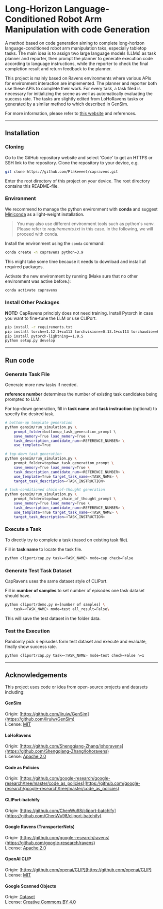 # Long-Horizon Language-Conditioned Robot Arm Manipulation with code Generation

A method based on code generation aiming to complete long-horizon language-conditioned
robot arm manipulation taks, especially tabletop tasks. 
The main idea is to assign two large language models (LLMs) as task planner and reporter, then
prompt the planner to generate execution code according to language instructions, while the
reporter to check the final completion result and return feedback to the planner. 

This project is mainly based on Ravens environments
where various APIs for environment interaction are implemented. 
The planner and reporter both use these APIs to complete their work. 
For every task, a task filed is
necessary for initializing the scene as well as automatically evaluating the success rate.
The tasks are slightly edited from LoHoRavens tasks or generated by a similar method to which 
described in GenSim. 

For more information, please refer to [this website](https://flakeeeet.github.io/capravens/) 
and references.

----------------------------------------------------------------------------

## Installation

### Cloning
Go to the GitHub repository website and select 'Code' to get an HTTPS or SSH link to the repository.
Clone the repository to your device, e.g.
```bash
git clone https://github.com/Flakeeeet/capravens.git
```
Enter the root directory of this project on your device. The root directory contains this README-file.

### Environment

We recommend to manage the python environment with **conda** and suggest [Miniconda](https://docs.conda.io/en/latest/miniconda.html) as a light-weight installation.

> You may also use different environment tools such as python's *venv*. Please refer
to *requirements.txt* in this case. In the following, we will proceed with conda.

Install the environment using the ``conda`` command:
```bash
conda create -n capravens python=3.9
```
This might take some time because it needs to download and install all required packages.

Activate the new environment by running (Make sure that no other environment was active before.):
```bash
conda activate capravens
```

### Install Other Packages
**NOTE:** CapRavens principly does not need training. Install Pytorch in case you want to 
fine-tune the LLM or use CLIPort. 
```bash
pip install -r requirements.txt
pip install torch==1.12.1+cu113 torchvision==0.13.1+cu113 torchaudio==0.12.1 --extra-index-url https://download.pytorch.org/whl/cu113
pip install pytorch-lightning==1.9.5
python setup.py develop
```

----------------------------------------------------------------------------

## Run code

### Generate Task File
Generate more new tasks if needed.

**reference number** determines the number of existing task candidates being
prompted to LLM.

For top-down generation, fill in **task name** and **task instruction** (optional)
to specify the desired task.

```bash
# bottom-up template generation
python gensim/run_simulation.py \ 
    prompt_folder=bottomup_task_generation_prompt \ 
    save_memory=True load_memory=True \ 
    task_description_candidate_num=<REFERENCE_NUMBER> \ 
    use_template=True

# top-down task generation
python gensim/run_simulation.py \
    prompt_folder=topdown_task_generation_prompt \ 
    save_memory=True load_memory=True \
    task_description_candidate_num=<REFERENCE_NUMBER> \ 
    use_template=True target_task_name=<TASK_NAME> \
    target_task_description=<TASK_INSTRUCTION>

# task-conditioned chain-of-thought generation
python gensim/run_simulation.py \
    prompt_folder=topdown_chain_of_thought_prompt \ 
    save_memory=True load_memory=True \ 
    task_description_candidate_num=<REFERENCE_NUMBER> \ 
    use_template=True target_task_name=<TASK_NAME> \ 
    target_task_description=<TASK_INSTRUCTION> 
```
### Execute a Task
To directly try to complete a task (based on existing task file).

Fill in **task name** to locate the task file.

```bash
python cliport/cap.py task=<TASK_NAME> mode=cap check=False
```

### Generate Test Task Dataset
CapRavens uses the same dataset style of CLIPort.

Fill in **number of samples** to set number of episodes one task dataset should have.

```bash
python cliport/demo.py n=[number of samples] \
    task=<TASK_NAME> mode=test all_result=False\
```
This will save the test dataset in the folder data.

### Test the Execution
Randomly pick *n* episodes form test dataset and execute and evaluate, 
finally show success rate.

```bash
python cliport/cap.py task=<TASK_NAME> mode=test check=False n=1
```

----------------------------------------------------------------------------

## Acknowledgements

This project uses code or idea from open-source projects and datasets including:

#### GenSim

Origin: [https://github.com/liruiw/GenSim](https://github.com/liruiw/GenSim)  
License: [MIT](https://github.com/liruiw/GenSim/blob/main/LICENSE) 

#### LoHoRavens

Origin: [https://github.com/Shengqiang-Zhang/lohoravens](https://github.com/Shengqiang-Zhang/lohoravens)  
License: [Apache 2.0](https://github.com/Shengqiang-Zhang/lohoravens/blob/main/LICENSE)

#### Code as Policies

Origin: [https://github.com/google-research/google-research/tree/master/code_as_policies](https://github.com/google-research/google-research/tree/master/code_as_policies)

#### CLIPort-batchify

Origin: [https://github.com/ChenWu98/cliport-batchify](https://github.com/ChenWu98/cliport-batchify)

#### Google Ravens (TransporterNets)

Origin:  [https://github.com/google-research/ravens](https://github.com/google-research/ravens)  
License: [Apache 2.0](https://github.com/google-research/ravens/blob/master/LICENSE)    

#### OpenAI CLIP

Origin: [https://github.com/openai/CLIP](https://github.com/openai/CLIP)  
License: [MIT](https://github.com/openai/CLIP/blob/main/LICENSE)  

#### Google Scanned Objects

Origin: [Dataset](https://app.ignitionrobotics.org/GoogleResearch/fuel/collections/Google%20Scanned%20Objects)  
License: [Creative Commons BY 4.0](https://creativecommons.org/licenses/by/4.0/)  
